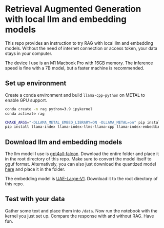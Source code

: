 # Retrieval Augmented Generation with local llm and embedding models

This repo provides an instruction to try RAG with local llm and embedding models. Without the need of internet connection or access token, your data stays in your computer. 

The device I use is an M1 Macbook Pro with 16GB memory. The inference speed is fine with a 7B model, but a faster machine is recommended. 

## Set up environment

Create a conda environment and build `llama-cpp-python` on METAL to enable GPU support.
```bash
conda create -n rag python=3.9 ipykernel
conda activate rag

CMAKE_ARGS="-DLLAMA_METAL_EMBED_LIBRARY=ON -DLLAMA_METAL=on" pip install -U llama-cpp-python --no-cache-dir
pip install llama-index llama-index-llms-llama-cpp llama-index-embeddings-huggingface
```

## Download llm and embedding models
The llm model I use is [gpt4all-falcon](https://huggingface.co/nomic-ai/gpt4all-falcon). Download the entire folder and place it in the root directory of this repo. Make sure to convert the model itself to gguf format. Alternatively, you can also just download the quantized model [here](https://gpt4all.io/models/gguf/gpt4all-falcon-newbpe-q4_0.gguf) and place it in the folder.

The embedding model is [UAE-Large-V1](https://huggingface.co/WhereIsAI/UAE-Large-V1). Download it to the root directory of this repo.

## Test with your data
Gather some text and place them into `/data`. Now run the notebook with the kernel you just set up. Compare the response with and without RAG. Have fun. 